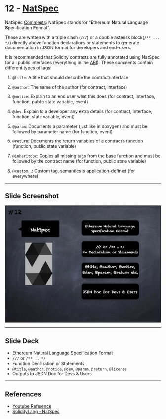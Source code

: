 # 12 - [NatSpec](NatSpec.md)
NatSpec [Comments](Comments.md): NatSpec stands for “**E**thereum **N**atural **L**anguage **S**pecification **F**ormat”.

These are written with a triple slash (`///`) or a double asterisk block(`/** ... */`) directly above function declarations or statements to generate documentation in JSON format for developers and end-users. 

It is recommended that Solidity contracts are fully annotated using NatSpec for all public interfaces (everything in the [ABI](../1.%20Ethereum101/ABI.md)). These comments contain different types of tags:

1. `@title`: A title that should describe the contract/interface
    
2. `@author`: The name of the author (for contract, interface)
    
3. `@notice`: Explain to an end user what this does (for contract, interface, function, public state variable, event)
    
4. `@dev`: Explain to a developer any extra details (for contract, interface, function, state variable, event)
    
5. `@param`: Documents a parameter (just like in doxygen) and must be followed by parameter name (for function, event)
    
6. `@return`: Documents the return variables of a contract’s function (function, public state variable)
    
7. `@inheritdoc`: Copies all missing tags from the base function and must be followed by the contract name (for function, public state variable)
    
8. `@custom`…: Custom tag, semantics is application-defined (for everywhere)

___
## Slide Screenshot
![012.jpg](../../images/2.%20Solidity%20101/012.jpg)
___
## Slide Deck
- Ethereum Natural Language Specification Format
- `///` or `/** .. */`
- Function Declaration or Statements
- `@title`, `@author`, `@notice`, `@dev`, `@param`, `@return`, `@license`
- Outputs to JSON Doc for Devs & Users

___
## References
- [Youtube Reference](https://youtu.be/5eLqFac5Tkg?t=1298)
- [SolidityLang - NatSpec](https://docs.soliditylang.org/en/v0.8.9/natspec-format.html)


